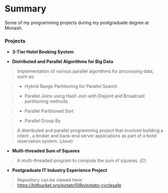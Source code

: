 # Summary #

Some of my programming projects during my postgraduate degree at Monash.

### Projects ###

* **3-Tier Hotel Booking System**

* **Distributed and Parallel Algorithms for Big Data**

> Implementation of various parallel algorithms for processing data, such as:

> * Hybrid Range Partitioning for Parallel Search

> * Parallel Joins using Hash Join with Disjoint and Broadcast partitioning methods

> * Parallel Partitioned Sort

> * Parallel Group By

> A distributed and parallel programming project that involved building a client , a broker and back-end server applications as part of a hotel reservation system. (_Java_)


* **Multi-threaded Sum of Squares** 

> A multi-threaded program to compute the sum of squares. (_C_)

* **Postgraduate IT Industry Experience Project**

> Repository can be viewed here: https://bitbucket.org/potato108p/potato-cyclesafe